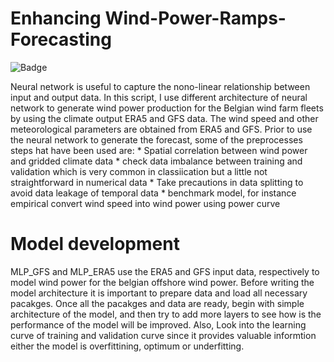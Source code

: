 # Enhancing Wind-Power-Ramps-Forecasting

![Badge](https://img.shields.io/badge/Enhancing-forecsting-informational) 


Neural network is useful to capture the nono-linear relationship between input and output data. In this script, I use different architecture of neural network to generate wind power production for the Belgian wind farm fleets by using the climate output ERA5 and GFS data. The wind speed and other meteorological parameters are obtained from ERA5 and GFS. Prior to use the neural network to generate the forecast, some of the preprocesses steps hat have been used are:
    * Spatial correlation between wind power and gridded climate data
    * check data imbalance between training and validation which is very common in classiication but a little not straightforward in numerical data
    * Take precautions in data splitting to avoid data leakage of temporal data
    * benchmark model, for instance empirical convert wind speed into wind power using power curve 
# Model development 
 MLP_GFS and MLP_ERA5 use the ERA5 and GFS input data, respectively to model wind power for the belgian offshore wind power. Before writing the model architecture it is important to prepare data and load all necessary pacakges. Once all the pacakges and data are ready, begin with simple architecture of the model, and then try to add more layers to see how is the performance of the model will be improved. Also, Look into the learning curve of training and validation curve since it provides valuable informtion either the model is overfittining, optimum or underfitting. 
 
  
